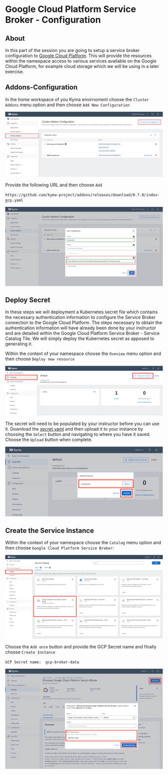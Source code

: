 # Google Cloud Platform Service Broker - Configuration

## About

In this part of the session you are going to setup a service broker configuration to [Google Cloud Platform](https://github.com/GoogleCloudPlatform/gcp-service-broker).  This will provide the resources within the namespace access to various services available on the Google Cloud Platform, for example cloud storage which we will be using in a later exercise.  

## Addons-Configuration

In the home workspace of you Kyma envirnoment choose the `Cluster Addons` menu option and then choose `Add New Configuration`

![Addons-Configuration](../assets/GCPBroker1.png)

Provide the following URL and then choose `Add`

`https://github.com/kyma-project/addons/releases/download/0.7.0/index-gcp.yaml`

![Addons-Configuration URL](../assets/GCPBroker2.png)

## Deploy Secret

In these steps we will deployment a Kubernetes secret file which contains the necessary authentication information to configure the Service Broker connection to the Google Cloud Platform.  The steps necessary to obtain the authentication information will have already been done by your instructor and are detailed within the Google Cloud Platform Service Broker - Service Catalog Tile.  We will simply deploy the Kubernetes secret as apposed to generating it.

Within the context of your namespace choose the `Oveview` menu option and then choose `Deploy new resource`

![Deploy Resource](../assets/GCPBroker3.png)

The secret will need to be populated by your instructor before you can use it.  Download the [secret.yaml](secret.yaml) and then upload it to your instance by choosing the `Select` button and navigating to where you have it saved.  Choose the `Upload` button when complete.

![Secret Upload](../assets/GCPBroker4.png)

## Create the Service Instance

Within the context of your namespace choose the `Catalog` menu option and then choose `Google Cloud Platform Service Broker`:

![Addons-Configuration URL](../assets/GCPBroker5.png)

Choose the `Add once` button and provide the GCP Secret name and finally choose `Create Instance`

`GCP Secret name:  gcp-broker-data`

![Addons-Configuration URL](../assets/GCPBroker6.png)


